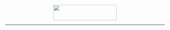 <!DOCTYPE html>
<head>
<center>
<p align="center"> <img src="[https://see.fontimg.com/api/renderfont4/EaLge/eyJyIjoiZnMiLCJoIjo0NCwidyI6MTI1MCwiZnMiOjM1LCJmZ2MiOiIjMTg0NkU1IiwiYmdjIjoiI0ZGRkZGRiIsInQiOjF9/SGVsbG8gdGhlcmUh/matcha.png" height="50" ; width="200](https://www.vecteezy.com/png/24800505-hello-comic-burst-with-red-and-orange-colors-text-bubbles-for-cartoon-speeches-speech-comic-blast-with-a-floating-bubble)https://www.vecteezy.com/png/24800505-hello-comic-burst-with-red-and-orange-colors-text-bubbles-for-cartoon-speeches-speech-comic-blast-with-a-floating-bubble"> </p>
<hr>
